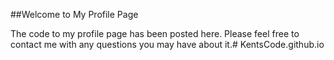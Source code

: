 ##Welcome to My Profile Page

The code to my profile page has been posted here. Please feel free to contact me with any questions you may have about it.# KentsCode.github.io
